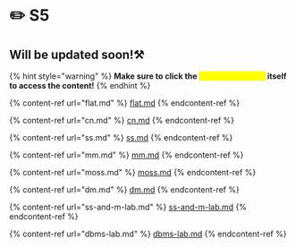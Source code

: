# ✏️ S5

## Will be updated soon!⚒️

{% hint style="warning" %}
**Make sure to click the **<mark style="color:yellow;">**drop-down arrow**</mark>** itself to access the content!**
{% endhint %}

{% content-ref url="flat.md" %}
[flat.md](flat.md)
{% endcontent-ref %}

{% content-ref url="cn.md" %}
[cn.md](cn.md)
{% endcontent-ref %}

{% content-ref url="ss.md" %}
[ss.md](ss.md)
{% endcontent-ref %}

{% content-ref url="mm.md" %}
[mm.md](mm.md)
{% endcontent-ref %}

{% content-ref url="moss.md" %}
[moss.md](moss.md)
{% endcontent-ref %}

{% content-ref url="dm.md" %}
[dm.md](dm.md)
{% endcontent-ref %}

{% content-ref url="ss-and-m-lab.md" %}
[ss-and-m-lab.md](ss-and-m-lab.md)
{% endcontent-ref %}

{% content-ref url="dbms-lab.md" %}
[dbms-lab.md](dbms-lab.md)
{% endcontent-ref %}
